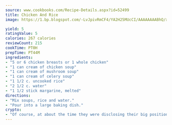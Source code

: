 ```yaml
---
source: www.cookbooks.com/Recipe-Details.aspx?id=52499
title: Chicken And Rice
image: https://1.bp.blogspot.com/-LvJpivRmCF4/YA2H25MUcCI/AAAAAAAABhQ/xgndXuMf7Zopp5S4RExCblnSp5YGujfSQCLcBGAsYHQ/s320/8.png

yield: 5
ratingValue: 5
calories: 267 calories
reviewCount: 215
cookTime: PT0H
prepTime: PT44M
ingredients:
- "5 or 6 chicken breasts or 1 whole chicken"
- "1 can cream of chicken soup"
- "1 can cream of mushroom soup"
- "1 can cream of celery soup"
- "1 1/2 c. uncooked rice"
- "2 1/2 c. water"
- "1 1/2 stick margarine, melted"
directions:
- "Mix soups, rice and water."
- "Pour into a large baking dish."
crypto:
- "Of course, at about the time they were disclosing their big position, Bitcoin started to crash."
---
```


